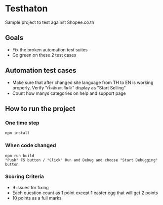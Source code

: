 # Testhaton

Sample project to test against Shopee.co.th

## Goals

- Fix the broken automation test suites
- Go green on these 2 test cases

## Automation test cases

- Make sure that after changed site language from TH to EN is working properly, Verify "เริ่มต้นขายสินค้า" display as "Start Selling"
- Count how manys categories on help and support page

## How to run the project

### One time step

```
npm install
```

### When code changed

```
npm run build
"Push" F5 button / "Click" Run and Debug and choose "Start Debugging" button
```

### Scoring Criteria

- 9 issues for fixing
- Each question count as 1 point except 1 easter egg that will get 2 points
- 10 points as a full marks
